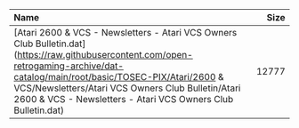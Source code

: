 |Name|Size|
|:---|---:|
|[Atari 2600 & VCS - Newsletters - Atari VCS Owners Club Bulletin.dat](https://raw.githubusercontent.com/open-retrogaming-archive/dat-catalog/main/root/basic/TOSEC-PIX/Atari/2600 & VCS/Newsletters/Atari VCS Owners Club Bulletin/Atari 2600 & VCS - Newsletters - Atari VCS Owners Club Bulletin.dat)|12777|
